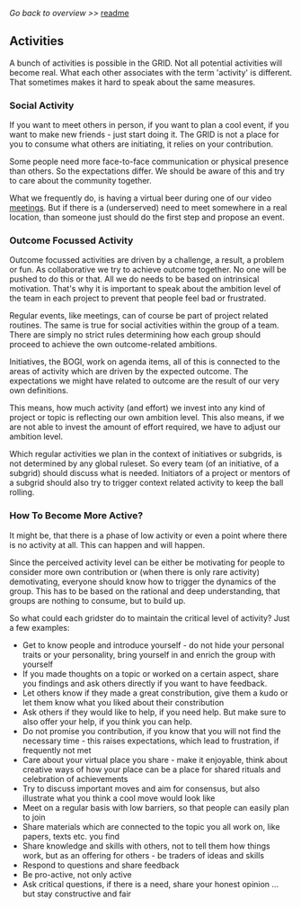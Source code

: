 _Go back to overview >>_ [readme](../README.md)

## Activities

A bunch of activities is possible in the GRID.
Not all potential activities will become real.
What each other associates with the term 'activity' is different.
That sometimes makes it hard to speak about the same measures.

### Social Activity

If you want to meet others in person, if you want to plan a cool event, if you want to make new friends - just start doing it.
The GRID is not a place for you to consume what others are initiating, it relies on your contribution.

Some people need more face-to-face communication or physical presence than others. So the expectations differ.
We should be aware of this and try to care about the community together.

What we frequently do, is having a virtual beer during one of our video [meetings](./meetings.md).
But if there is a (underserved) need to meet somewhere in a real location, than someone just should do the first step and propose an event.


### Outcome Focussed Activity

Outcome focussed activities are driven by a challenge, a result, a problem or fun.
As collaborative we try to achieve outcome together. No one will be pushed to do this or that.
All we do needs to be based on intrinsical motivation. That's why it is important to speak about the ambition level of the team in each project to prevent that people feel bad or frustrated. 

Regular events, like meetings, can of course be part of project related routines.
The same is true for social activities within the group of a team. There are simply no strict rules determining how each group should proceed to achieve the own outcome-related ambitions.

Initiatives, the BOGI, work on agenda items, all of this is connected to the areas of activity which are driven by the expected outcome.
The expectations we might have related to outcome are the result of our very own definitions. 

This means, how much activity (and effort) we invest into any kind of project or topic is reflecting our own ambition level.
This also means, if we are not able to invest the amount of effort required, we have to adjust our ambition level.

Which regular activities we plan in the context of initiatives or subgrids, is not determined by any global ruleset.
So every team (of an initiative, of a subgrid) should discuss what is needed.
Initiators of a project or mentors of a subgrid should also try to trigger context related activity to keep the ball rolling.


### How To Become More Active?

It might be, that there is a phase of low activity or even a point where there is no activity at all.
This can happen and will happen.

Since the perceived activity level can be either be motivating for people to consider more own contribution or (when there is only rare activity) demotivating, everyone should know how to trigger the dynamics of the group. This has to be based on the rational and deep understanding, that groups are nothing to consume, but to build up. 

So what could each gridster do to maintain the critical level of activity?
Just a few examples:

* Get to know people and introduce yourself - do not hide your personal traits or your personality, bring yourself in and enrich the group with yourself
* If you made thoughts on a topic or worked on a certain aspect, share you findings and ask others directly if you want to have feedback.
* Let others know if they made a great constribution, give them a kudo or let them know what you liked about their constribution
* Ask others if they would like to help, if you need help. But make sure to also offer your help, if you think you can help.
* Do not promise you contribution, if you know that you will not find the necessary time - this raises expectations, which lead to frustration, if frequently not met
* Care about your virtual place you share - make it enjoyable, think about creative ways of how your place can be a place for shared rituals and celebration of achievements
* Try to discuss important moves and aim for consensus, but also illustrate what you think a cool move would look like
* Meet on a regular basis with low barriers, so that people can easily plan to join
* Share materials which are connected to the topic you all work on, like papers, texts etc. you find 
* Share knowledge and skills with others, not to tell them how things work, but as an offering for others - be traders of ideas and skills
* Respond to questions and share feedback
* Be pro-active, not only active
* Ask critical questions, if there is a need, share your honest opinion ... but stay constructive and fair






